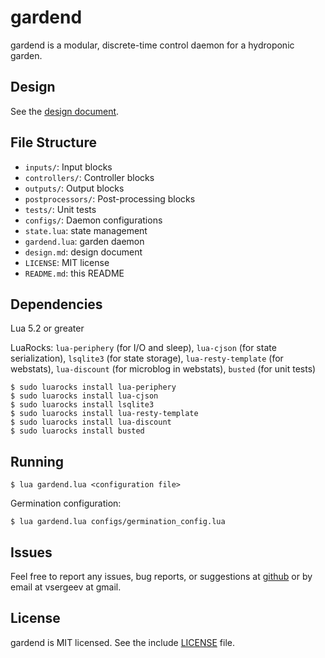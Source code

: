 # gardend

gardend is a modular, discrete-time control daemon for a hydroponic garden.

## Design

See the [design document](design.md).

## File Structure

* `inputs/`: Input blocks
* `controllers/`: Controller blocks
* `outputs/`: Output blocks
* `postprocessors/`: Post-processing blocks
* `tests/`: Unit tests
* `configs/`: Daemon configurations
* `state.lua`: state management
* `gardend.lua`: garden daemon
* `design.md`: design document
* `LICENSE`: MIT license
* `README.md`: this README

## Dependencies

Lua 5.2 or greater

LuaRocks: `lua-periphery` (for I/O and sleep), `lua-cjson` (for state serialization), `lsqlite3` (for state storage), `lua-resty-template` (for webstats), `lua-discount` (for microblog in webstats), `busted` (for unit tests)

```
$ sudo luarocks install lua-periphery
$ sudo luarocks install lua-cjson
$ sudo luarocks install lsqlite3
$ sudo luarocks install lua-resty-template
$ sudo luarocks install lua-discount
$ sudo luarocks install busted
```

## Running

```
$ lua gardend.lua <configuration file>
```

Germination configuration:

```
$ lua gardend.lua configs/germination_config.lua
```

## Issues

Feel free to report any issues, bug reports, or suggestions at [github](https://github.com/vsergeev/gardend/issues) or by email at vsergeev at gmail.

## License

gardend is MIT licensed. See the include [LICENSE](LICENSE) file.

